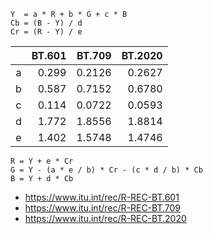 ```
Y  = a * R + b * G + c * B
Cb = (B - Y) / d
Cr = (R - Y) / e
```

|   |BT.601|BT.709|BT.2020|
|:-:|-----:|-----:|------:|
| a | 0.299|0.2126| 0.2627|
| b | 0.587|0.7152| 0.6780|
| c | 0.114|0.0722| 0.0593|
| d | 1.772|1.8556| 1.8814|
| e | 1.402|1.5748| 1.4746|

```
R = Y + e * Cr
G = Y - (a * e / b) * Cr - (c * d / b) * Cb
B = Y + d * Cb
```

* https://www.itu.int/rec/R-REC-BT.601
* https://www.itu.int/rec/R-REC-BT.709
* https://www.itu.int/rec/R-REC-BT.2020
